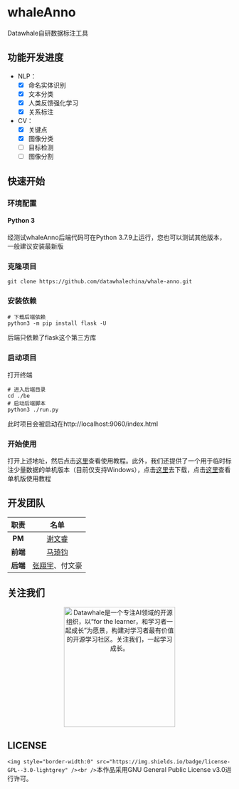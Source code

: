 # whaleAnno

Datawhale自研数据标注工具

## 功能开发进度

- NLP：
  - [X] 命名实体识别
  - [X] 文本分类
  - [X] 人类反馈强化学习
  - [X] 关系标注
- CV：
  - [X] 关键点
  - [X] 图像分类
  - [ ] 目标检测
  - [ ] 图像分割

## 快速开始

### 环境配置

#### Python 3

经测试whaleAnno后端代码可在Python 3.7.9上运行，您也可以测试其他版本，一般建议安装最新版

### 克隆项目

```shell
git clone https://github.com/datawhalechina/whale-anno.git
```

### 安装依赖

```shell
# 下载后端依赖
python3 -m pip install flask -U
```

后端只依赖了flask这个第三方库

### 启动项目

打开终端

```shell
# 进入后端目录
cd ./be
# 启动后端脚本
python3 ./run.py
```

此时项目会被启动在http://localhost:9060/index.html

### 开始使用

打开上述地址，然后点击[这里](https://www.bilibili.com/video/BV1v64y197iA?p=2)查看使用教程。此外，我们还提供了一个用于临时标注少量数据的单机版本（目前仅支持Windows），点击[这里](https://github.com/datawhalechina/whale-anno/releases)去下载，点击[这里](https://www.bilibili.com/video/BV1v64y197iA?p=1)查看单机版使用教程

## 开发团队

|      职责      |                  名单                  |
| :------------: | :-------------------------------------: |
|  **PM**  |    [谢文睿](https://github.com/Sm1les)    |
| **前端** |  [马琦钧](https://github.com/Skypow2012)  |
| **后端** | [张翔宇](https://github.com/xgdyp)、付文豪 |

## 关注我们

<div align=center>
<img src="https://raw.githubusercontent.com/datawhalechina/pumpkin-book/master/res/qrcode.jpeg" width = "250" height = "270" alt="Datawhale是一个专注AI领域的开源组织，以“for the learner，和学习者一起成长”为愿景，构建对学习者最有价值的开源学习社区。关注我们，一起学习成长。">
</div>

## LICENSE

`<img style="border-width:0" src="https://img.shields.io/badge/license-GPL--3.0-lightgrey" /><br />`本作品采用GNU General Public License v3.0进行许可。
